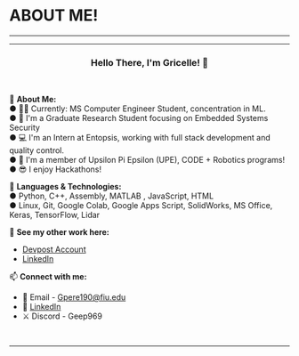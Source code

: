 # ABOUT ME!
---------------------------------------------------------------------

---------------------------------------------------------------------

### <p align="center"> Hello There, I'm Gricelle! 👋 </p>
<br>

💪 **About Me:**<br>
● 👩‍🎓 Currently: MS Computer Engineer Student, concentration in ML. <br>
●	🔬 I'm a Graduate Research Student focusing on Embedded Systems Security <br>
● 💻 I'm an Intern at Entopsis, working with full stack development and quality control. <br>
● 🤖 I'm a member of Upsilon Pi Epsilon (UPE), CODE + Robotics programs! <br>
● 😎 I enjoy Hackathons! <br>




💪 **Languages & Technologies:** <br>
● Python, C++, Assembly, MATLAB , JavaScript, HTML <br>
● Linux, Git, Google Colab, Google Apps Script, SolidWorks, MS Office, Keras, TensorFlow, Lidar <br>



🚀 **See my other work here:** <br>
- [Devpost Account](https://devpost.com/gpere190?ref_content=user-portfolio&ref_feature=portfolio&ref_medium=global-nav)<br>
- [LinkedIn](https://www.linkedin.com/in/gricelle-perez-133266aa/) <br>



📫 **Connect with me:**<br>
- 📧 Email - Gpere190@fiu.edu <br>
- 💼 [LinkedIn](https://www.linkedin.com/in/gricelle-perez-133266aa/)
- ⚔️ Discord - Geep969 <br>
<br>

---------------------------------------------------------------------
